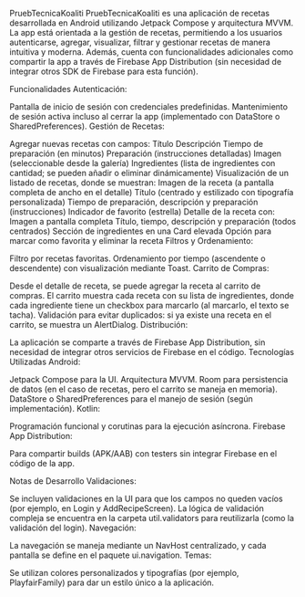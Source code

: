 PruebTecnicaKoaliti
PruebTecnicaKoaliti es una aplicación de recetas desarrollada en Android utilizando Jetpack Compose y arquitectura MVVM. La app está orientada a la gestión de recetas, permitiendo a los usuarios autenticarse, agregar, visualizar, filtrar y gestionar recetas de manera intuitiva y moderna. Además, cuenta con funcionalidades adicionales como compartir la app a través de Firebase App Distribution (sin necesidad de integrar otros SDK de Firebase para esta función).

Funcionalidades
Autenticación:

Pantalla de inicio de sesión con credenciales predefinidas.
Mantenimiento de sesión activa incluso al cerrar la app (implementado con DataStore o SharedPreferences).
Gestión de Recetas:

Agregar nuevas recetas con campos:
Título
Descripción
Tiempo de preparación (en minutos)
Preparación (instrucciones detalladas)
Imagen (seleccionable desde la galería)
Ingredientes (lista de ingredientes con cantidad; se pueden añadir o eliminar dinámicamente)
Visualización de un listado de recetas, donde se muestran:
Imagen de la receta (a pantalla completa de ancho en el detalle)
Título (centrado y estilizado con tipografía personalizada)
Tiempo de preparación, descripción y preparación (instrucciones)
Indicador de favorito (estrella)
Detalle de la receta con:
Imagen a pantalla completa
Título, tiempo, descripción y preparación (todos centrados)
Sección de ingredientes en una Card elevada
Opción para marcar como favorita y eliminar la receta
Filtros y Ordenamiento:

Filtro por recetas favoritas.
Ordenamiento por tiempo (ascendente o descendente) con visualización mediante Toast.
Carrito de Compras:

Desde el detalle de receta, se puede agregar la receta al carrito de compras.
El carrito muestra cada receta con su lista de ingredientes, donde cada ingrediente tiene un checkbox para marcarlo (al marcarlo, el texto se tacha).
Validación para evitar duplicados: si ya existe una receta en el carrito, se muestra un AlertDialog.
Distribución:

La aplicación se comparte a través de Firebase App Distribution, sin necesidad de integrar otros servicios de Firebase en el código.
Tecnologías Utilizadas
Android:

Jetpack Compose para la UI.
Arquitectura MVVM.
Room para persistencia de datos (en el caso de recetas, pero el carrito se maneja en memoria).
DataStore o SharedPreferences para el manejo de sesión (según implementación).
Kotlin:

Programación funcional y corutinas para la ejecución asíncrona.
Firebase App Distribution:

Para compartir builds (APK/AAB) con testers sin integrar Firebase en el código de la app.


Notas de Desarrollo
Validaciones:

Se incluyen validaciones en la UI para que los campos no queden vacíos (por ejemplo, en Login y AddRecipeScreen).
La lógica de validación compleja se encuentra en la carpeta util.validators para reutilizarla (como la validación del login).
Navegación:

La navegación se maneja mediante un NavHost centralizado, y cada pantalla se define en el paquete ui.navigation.
Temas:

Se utilizan colores personalizados y tipografías (por ejemplo, PlayfairFamily) para dar un estilo único a la aplicación.

